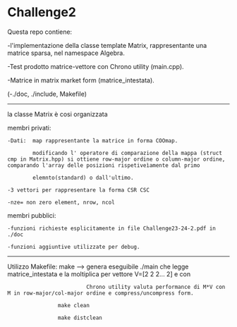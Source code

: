 # Challenge2

Questa repo contiene:

-l'implementazione della classe template Matrix, rappresentante una matrice sparsa, nel namespace Algebra.

-Test prodotto matrice-vettore con Chrono utility (main.cpp).

-Matrice in matrix market form (matrice_intestata).

(-./doc, ./include, Makefile)


____________________________________________________________________________________________________________________________________________________________________________________________________________
la classe Matrix è cosi organizzata

membri privati:

    -Dati:  map rappresentante la matrice in forma COOmap.
    
            modificando l' operatore di comparazione della mappa (struct cmp in Matrix.hpp) si ottiene row-major ordine o column-major ordine, comparando l'array delle posizioni rispetiveìamente dal primo 
            
            elemnto(standard) o dall'ultimo.
            
    -3 vettori per rappresentare la forma CSR CSC
    
    -nze= non zero element, nrow, ncol

membri pubblici:

    -funzioni richieste esplicitamente in file Challenge23-24-2.pdf in ./doc
    
    -funzioni aggiuntive utilizzate per debug.
    
_________________________________________________________________________________________________________________________________________________________________________________________________________

Utilizzo Makefile:  make --> genera eseguibile ./main che legge matrice_intestata e la moltiplica per vettore V=[2 2 2... 2] e con

                             Chrono utility valuta performance di M*V con M in row-major/col-major ordine e compress/uncompress form.
                             
                    make clean
                    
                    make distclean







    


